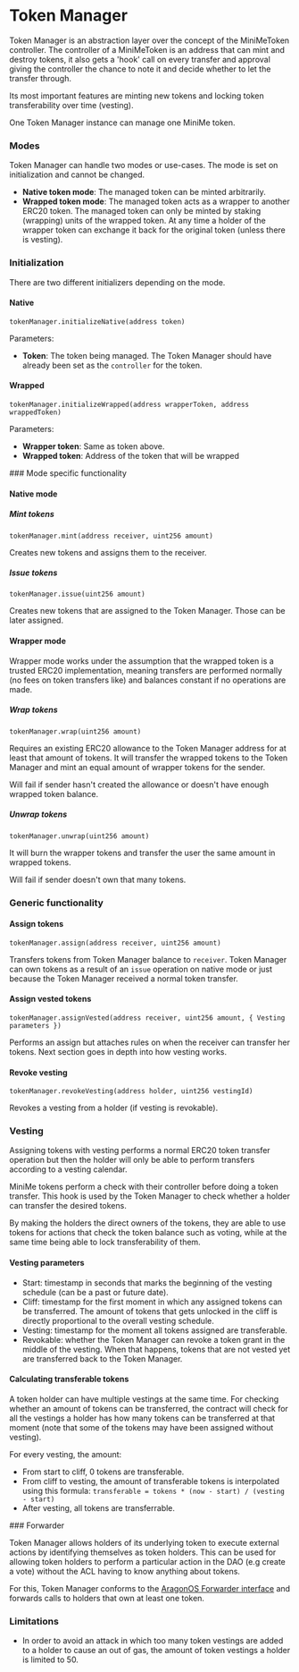# Token Manager

Token Manager is an abstraction layer over the concept of the MiniMeToken controller. The controller of a MiniMeToken is an address that can mint and destroy tokens, it also gets a 'hook' call on every transfer and approval giving the controller the chance to note it and decide whether to let the transfer through.

Its most important features are minting new tokens and locking token transferability over time (vesting).

One Token Manager instance can manage one MiniMe token.

### Modes

Token Manager can handle two modes or use-cases. The mode is set on initialization and cannot be changed.

- **Native token mode**: The managed token can be minted arbitrarily.
- **Wrapped token mode**: The managed token acts as a wrapper to another ERC20 token. The managed token can only be minted by staking (wrapping) units of the wrapped token. At any time a holder of the wrapper token can exchange it back for the original token (unless there is vesting).


### Initialization

There are two different initializers depending on the mode.

#### Native
```
tokenManager.initializeNative(address token)
```

Parameters:

- **Token**: The token being managed. The Token Manager should have already been set as the `controller` for the token.

#### Wrapped
```
tokenManager.initializeWrapped(address wrapperToken, address wrappedToken)
```

Parameters:

- **Wrapper token**: Same as token above.
- **Wrapped token**: Address of the token that will be wrapped

### Mode specific functionality

#### Native mode

##### Mint tokens
```
tokenManager.mint(address receiver, uint256 amount)
```

Creates new tokens and assigns them to the receiver.

##### Issue tokens
```
tokenManager.issue(uint256 amount)
```

Creates new tokens that are assigned to the Token Manager. Those can be later assigned.

#### Wrapper mode

Wrapper mode works under the assumption that the wrapped token is a trusted ERC20 implementation, meaning transfers are performed normally (no fees on token transfers like) and balances constant if no operations are made.

##### Wrap tokens
```
tokenManager.wrap(uint256 amount)
```

Requires an existing ERC20 allowance to the Token Manager address for at least that amount of tokens. It will transfer the wrapped tokens to the Token Manager and mint an equal amount of wrapper tokens for the sender.

Will fail if sender hasn't created the allowance or doesn't have enough wrapped token balance.

##### Unwrap tokens
```
tokenManager.unwrap(uint256 amount)
```

It will burn the wrapper tokens and transfer the user the same amount in wrapped tokens.

Will fail if sender doesn't own that many tokens.

### Generic functionality

#### Assign tokens
```
tokenManager.assign(address receiver, uint256 amount)
```

Transfers tokens from Token Manager balance to `receiver`. Token Manager can own tokens as a result of an `issue` operation on native mode or just because the Token Manager received a normal token transfer.

#### Assign vested tokens
```
tokenManager.assignVested(address receiver, uint256 amount, { Vesting parameters })
```

Performs an assign but attaches rules on when the receiver can transfer her tokens. Next section goes in depth into how vesting works.

#### Revoke vesting
```
tokenManager.revokeVesting(address holder, uint256 vestingId)
```

Revokes a vesting from a holder (if vesting is revokable).

### Vesting

Assigning tokens with vesting performs a normal ERC20 token transfer operation but then the holder will only be able to perform transfers according to a vesting calendar.

MiniMe tokens perform a check with their controller before doing a token transfer. This hook is used by the Token Manager to check whether a holder can transfer the desired tokens.

By making the holders the direct owners of the tokens, they are able to use tokens for actions that check the token balance such as voting, while at the same time being able to lock transferability of them.

#### Vesting parameters

- Start: timestamp in seconds that marks the beginning of the vesting schedule (can be a past or future date).
- Cliff: timestamp for the first moment in which any assigned tokens can be transferred. The amount of tokens that gets unlocked in the cliff is directly proportional to the overall vesting schedule.
- Vesting: timestamp for the moment all tokens assigned are transferable.
- Revokable: whether the Token Manager can revoke a token grant in the middle of the vesting. When that happens, tokens that are not vested yet are transferred back to the Token Manager.

#### Calculating transferable tokens

A token holder can have multiple vestings at the same time. For checking whether an amount of tokens can be transferred, the contract will check for all the vestings a holder has how many tokens can be transferred at that moment (note that some of the tokens may have been assigned without vesting).

For every vesting, the amount:

- From start to cliff, 0 tokens are transferable.
- From cliff to vesting, the amount of transferable tokens is interpolated using this formula: `transferable = tokens * (now - start) / (vesting - start)`
- After vesting, all tokens are transferrable.

### Forwarder

Token Manager allows holders of its underlying token to execute external actions by identifying themselves as token holders. This can be used for allowing token holders to perform a particular action in the DAO (e.g create a vote) without the ACL having to know anything about tokens.

For this, Token Manager conforms to the [AragonOS Forwarder interface](../../AragonOS_document/#forwarders) and forwards calls to holders that own at least one token.

### Limitations

- In order to avoid an attack in which too many token vestings are added to a holder to cause an out of gas, the amount of token vestings a holder is limited to 50.
